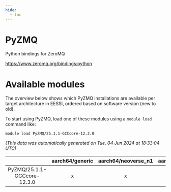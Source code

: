 ```yaml
---
hide:
  - toc
---
```


PyZMQ
=====


Python bindings for ZeroMQ

https://www.zeromq.org/bindings:python
# Available modules


The overview below shows which PyZMQ installations are available per target architecture in EESSI, ordered based on software version (new to old).

To start using PyZMQ, load one of these modules using a `module load` command like:

```shell
module load PyZMQ/25.1.1-GCCcore-12.3.0
```

*(This data was automatically generated on Tue, 04 Jun 2024 at 18:33:04 UTC)*  

| |aarch64/generic|aarch64/neoverse_n1|aarch64/neoverse_v1|x86_64/generic|x86_64/amd/zen2|x86_64/amd/zen3|x86_64/intel/haswell|x86_64/intel/skylake_avx512|
| :---: | :---: | :---: | :---: | :---: | :---: | :---: | :---: | :---: |
|PyZMQ/25.1.1-GCCcore-12.3.0|x|x|x|x|x|x|x|x|

